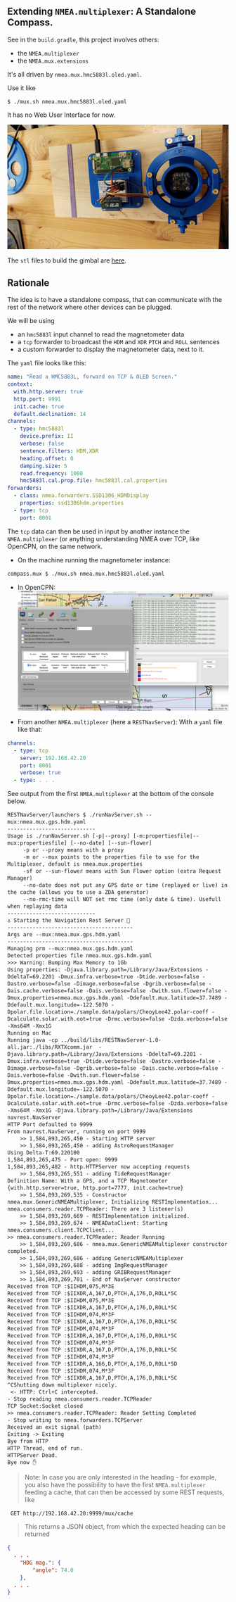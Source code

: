 ## Extending `NMEA.multiplexer`: A Standalone Compass. 
See in the `build.gradle`, this project involves others: 
- the `NMEA.multiplexer`
- the `NMEA.mux.extensions`

It's all driven by `nmea.mux.hmc5883l.oled.yaml`.

Use it like 
```
$ ./mux.sh nmea.mux.hmc5883l.oled.yaml
```

It has no Web User Interface for now.

![With a gimbal](./pictures/hmc5883l.gimbal.jpg)

The `stl` files to build the gimbal are [here](https://github.com/OlivierLD/3DPrinting/tree/master/OpenSCAD/Gimbal).

## Rationale
The idea is to have a standalone compass, that can communicate with the rest of the network
where other devices can be plugged.

We will be using 
- an `hmc5883l` input channel to read the magnetometer data
- a `tcp` forwarder to broadcast the `HDM` and `XDR` `PTCH` and `ROLL` sentences
- a custom forwarder to display the magnetometer data, next to it.

The `yaml` file looks like this:
```yaml
name: "Read a HMC5883L, forward on TCP & OLED Screen."
context:
  with.http.server: true
  http.port: 9991
  init.cache: true
  default.declination: 14
channels:
  - type: hmc5883l
    device.prefix: II
    verbose: false
    sentence.filters: HDM,XDR
    heading.offset: 0
    damping.size: 5
    read.frequency: 1000
    hmc5883l.cal.prop.file: hmc5883l.cal.properties
forwarders:
  - class: nmea.forwarders.SSD1306_HDMDisplay
    properties: ssd1306hdm.properties
  - type: tcp
    port: 8001
```

The `tcp` data can then be used in input by another instance the `NMEA.multiplexer` (or anything understanding NMEA over TCP, like OpenCPN, on the same network.
 
- On the machine running the magnetometer instance:
```bash
compass.mux $ ./mux.sh nmea.mux.hmc5883l.oled.yaml 
``` 
- In OpenCPN:
  ![OpenCPN](./pictures/01.OpenCPN.HDM.png)
  
- From another `NMEA.multiplexer` (here a `RESTNavServer`):
With a `yaml` file like that:
```yaml
channels:
  - type: tcp
    server: 192.168.42.20
    port: 8001
    verbose: true
  - type: . . .
```
See output from the first `NMEA.multiplexer` at the bottom of the console below.
```
RESTNavServer/launchers $ ./runNavServer.sh --mux:nmea.mux.gps.hdm.yaml 
----------------------------
Usage is ./runNavServer.sh [-p|--proxy] [-m:propertiesfile|--mux:propertiesfile] [--no-date] [--sun-flower]
     -p or --proxy means with a proxy
     -m or --mux points to the properties file to use for the Multiplexer, default is nmea.mux.properties
     -sf or --sun-flower means with Sun Flower option (extra Request Manager)
     --no-date does not put any GPS date or time (replayed or live) in the cache (allows you to use a ZDA generator)
     --no-rmc-time will NOT set rmc time (only date & time). Usefull when replaying data
----------------------------
⚓ Starting the Navigation Rest Server 🌴
----------------------------------------
Args are --mux:nmea.mux.gps.hdm.yaml
----------------------------------------
Managing prm --mux:nmea.mux.gps.hdm.yaml
Detected properties file nmea.mux.gps.hdm.yaml
>>> Warning: Bumping Max Memory to 1Gb
Using properties: -Djava.library.path=/Library/Java/Extensions -DdeltaT=69.2201 -Dmux.infra.verbose=true -Dtide.verbose=false -Dastro.verbose=false -Dimage.verbose=false -Dgrib.verbose=false -Dais.cache.verbose=false -Dais.verbose=false -Dwith.sun.flower=false -Dmux.properties=nmea.mux.gps.hdm.yaml -Ddefault.mux.latitude=37.7489 -Ddefault.mux.longitude=-122.5070 -Dpolar.file.location=./sample.data/polars/CheoyLee42.polar-coeff -Dcalculate.solar.with.eot=true -Drmc.verbose=false -Dzda.verbose=false -Xms64M -Xmx1G
Running on Mac
Running java -cp ../build/libs/RESTNavServer-1.0-all.jar:./libs/RXTXcomm.jar  -Djava.library.path=/Library/Java/Extensions -DdeltaT=69.2201 -Dmux.infra.verbose=true -Dtide.verbose=false -Dastro.verbose=false -Dimage.verbose=false -Dgrib.verbose=false -Dais.cache.verbose=false -Dais.verbose=false -Dwith.sun.flower=false -Dmux.properties=nmea.mux.gps.hdm.yaml -Ddefault.mux.latitude=37.7489 -Ddefault.mux.longitude=-122.5070 -Dpolar.file.location=./sample.data/polars/CheoyLee42.polar-coeff -Dcalculate.solar.with.eot=true -Drmc.verbose=false -Dzda.verbose=false -Xms64M -Xmx1G -Djava.library.path=/Library/Java/Extensions navrest.NavServer
HTTP Port defaulted to 9999
From navrest.NavServer, running on port 9999
	>> 1,584,893,265,450 - Starting HTTP server
	>> 1,584,893,265,450 - adding AstroRequestManager
Using Delta-T:69.220100
1,584,893,265,475 - Port open: 9999
1,584,893,265,482 - http.HTTPServer now accepting requests
	>> 1,584,893,265,551 - adding TideRequestManager
Definition Name: With a GPS, and a TCP Magnetometer
{with.http.server=true, http.port=7777, init.cache=true}
	>> 1,584,893,269,535 - Constructor nmea.mux.GenericNMEAMultiplexer, Initializing RESTImplementation...
nmea.consumers.reader.TCPReader: There are 3 listener(s)
	>> 1,584,893,269,669 - RESTImplementation initialized.
	>> 1,584,893,269,674 - NMEADataClient: Starting nmea.consumers.client.TCPClient...
>> nmea.consumers.reader.TCPReader: Reader Running
	>> 1,584,893,269,686 - nmea.mux.GenericNMEAMultiplexer constructor completed.
	>> 1,584,893,269,686 - adding GenericNMEAMultiplexer
	>> 1,584,893,269,688 - adding ImgRequestManager
	>> 1,584,893,269,693 - adding GRIBRequestManager
	>> 1,584,893,269,701 - End of NavServer constructor
Received from TCP :$IIHDM,075,M*3E
Received from TCP :$IIXDR,A,167,D,PTCH,A,176,D,ROLL*5C
Received from TCP :$IIHDM,075,M*3E
Received from TCP :$IIXDR,A,167,D,PTCH,A,176,D,ROLL*5C
Received from TCP :$IIHDM,074,M*3F
Received from TCP :$IIXDR,A,167,D,PTCH,A,176,D,ROLL*5C
Received from TCP :$IIHDM,074,M*3F
Received from TCP :$IIXDR,A,167,D,PTCH,A,176,D,ROLL*5C
Received from TCP :$IIHDM,074,M*3F
Received from TCP :$IIXDR,A,167,D,PTCH,A,176,D,ROLL*5C
Received from TCP :$IIHDM,074,M*3F
Received from TCP :$IIXDR,A,166,D,PTCH,A,176,D,ROLL*5D
Received from TCP :$IIHDM,074,M*3F
Received from TCP :$IIXDR,A,167,D,PTCH,A,176,D,ROLL*5C
^CShutting down multiplexer nicely.
 <- HTTP: Ctrl+C intercepted.
- Stop reading nmea.consumers.reader.TCPReader
TCP Socket:Socket closed
>> nmea.consumers.reader.TCPReader: Reader Setting Completed
- Stop writing to nmea.forwarders.TCPServer
Received an exit signal (path)
Exiting -> Exiting
Bye from HTTP
HTTP Thread, end of run.
HTTPServer Dead.
Bye now ✋
```  

> Note:
> In case you are only interested in the heading - for example, you also have the possibility
> to have the first `NMEA.multiplexer` feeding a cache, that can then be accessed by some REST requests, like
```
 GET http://192.168.42.20:9999/mux/cache
```
> This returns a JSON object, from which the expected heading can be returned
```json
{
  . . .
    "HDG mag.": {
        "angle": 74.0
    },
  . . .
}
```
